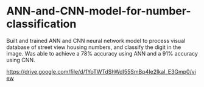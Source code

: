 # ANN-and-CNN-model-for-number-classification
Built and trained ANN and CNN neural network model to process visual database of street view housing numbers, and classify the digit in the image. Was able to achieve a 78% accuracy using ANN and a 91% accuracy using CNN. 

https://drive.google.com/file/d/1YoTWTdShWdI55SmBp4Ie2IkaI_E3Gmp0/view
